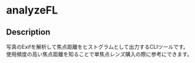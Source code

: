 # analyzeFL
## Description
写真のExifを解析して焦点距離をヒストグラムとして出力するCLIツールです。
使用頻度の高い焦点距離を知ることで単焦点レンズ購入の際に参考にできます。

